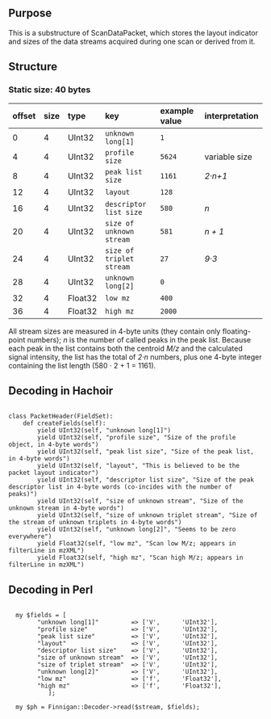 ## Purpose ##

This is a substructure of ScanDataPacket, which stores the layout indicator and sizes of the data streams acquired during one scan or derived from it.


## Structure ##
### Static size: 40 bytes ###

| offset | size | type | key | example value | interpretation |
|:-------|:-----|:-----|:----|:--------------|:---------------|
| 0      | 4    | UInt32 | `unknown long[1]` | `1`           |                |
| 4      | 4    | UInt32 | `profile size` | `5624`        | variable size  |
| 8      | 4    | UInt32 | `peak list size` | `1161`        | _2·n+1_        |
| 12     | 4    | UInt32 | `layout` | `128`         |                |
| 16     | 4    | UInt32 | `descriptor list size` | `580`         | _n_            |
| 20     | 4    | UInt32 | `size of unknown stream` | `581`         | _n + 1_        |
| 24     | 4    | UInt32 | `size of triplet stream` | `27`          | _9·3_          |
| 28     | 4    | UInt32 | `unknown long[2]` | `0`           |                |
| 32     | 4    | Float32 | `low mz` | `400`         |                |
| 36     | 4    | Float32 | `high mz` | `2000`        |                |

All stream sizes are measured in 4-byte units (they contain only floating-point numbers); _n_ is the number of called peaks in the peak list. Because each peak in the list contains both the centroid _M/z_ and the calculated signal intensity, the list has the total of _2·n_ numbers, plus one 4-byte integer containing the list length (580 · 2 + 1 = 1161).

## Decoding in Hachoir ##

```

class PacketHeader(FieldSet):
    def createFields(self):
        yield UInt32(self, "unknown long[1]")
        yield UInt32(self, "profile size", "Size of the profile object, in 4-byte words")
        yield UInt32(self, "peak list size", "Size of the peak list, in 4-byte words")
        yield UInt32(self, "layout", "This is believed to be the packet layout indicator")
        yield UInt32(self, "descriptor list size", "Size of the peak descriptor list in 4-byte words (co-incides with the number of peaks)")
        yield UInt32(self, "size of unknown stream", "Size of the unknown stream in 4-byte words")
        yield UInt32(self, "size of unknown triplet stream", "Size of the stream of unknown triplets in 4-byte words")
        yield UInt32(self, "unknown long[2]", "Seems to be zero everywhere")
        yield Float32(self, "low mz", "Scan low M/z; appears in filterLine in mzXML")
        yield Float32(self, "high mz", "Scan high M/z; appears in filterLine in mzXML")
```

## Decoding in Perl ##

```

  my $fields = [
		"unknown long[1]"         => ['V',      'UInt32'],
		"profile size"            => ['V',      'UInt32'],
		"peak list size"          => ['V',      'UInt32'],
		"layout"                  => ['V',      'UInt32'],
		"descriptor list size"    => ['V',      'UInt32'],
		"size of unknown stream"  => ['V',      'UInt32'],
		"size of triplet stream"  => ['V',      'UInt32'],
		"unknown long[2]"         => ['V',      'UInt32'],
		"low mz"                  => ['f',      'Float32'],
		"high mz"                 => ['f',      'Float32'],
	       ];

  my $ph = Finnigan::Decoder->read($stream, $fields);
```